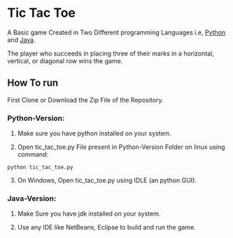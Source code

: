 # Tic Tac Toe

A Basic game Created in Two Different programming Languages i.e,  [Python](https://github.com/sagarchoudhary96/tic_tac_toe/tree/master/Python-Version) and [Java](https://github.com/sagarchoudhary96/tic_tac_toe/tree/master/Java-Version).

The player who succeeds in placing three of their marks in a horizontal, vertical, or diagonal row wins the game.
## How To run 

  First Clone or Download the Zip File of the Repository.  

### Python-Version:

  1. Make sure you have python installed on your system.
  
  2. Open tic_tac_toe.py File present in Python-Version Folder on linux using command:
  ``` 
  python tic_tac_toe.py  
  ```
  
  3. On Windows, Open tic_tac_toe.py using IDLE (an python GUI).

### Java-Version:

  1. Make Sure you have jdk installed on your system.
  
  2. Use any IDE like NetBeans, Eclipse to build and run the game. 

